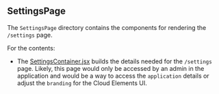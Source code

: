 ## SettingsPage

The `SettingsPage` directory contains the components for rendering the `/settings` page.

For the contents:
* The [SettingsContainer.jsx](https://github.com/CloudElementsOpenLabs/ezra-sample-app/blob/main/src/components/SettingsPage/SettingsContainer.jsx) builds the details needed for the `/settings` page. Likely, this page would only be accessed by an admin in the application and would be a way to access the `application` details or adjust the `branding` for the Cloud Elements UI. 